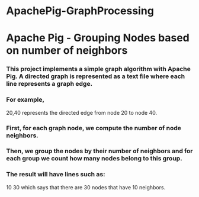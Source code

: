 # ApachePig-GraphProcessing
Apache Pig - Grouping Nodes based on number of neighbors
=================================================================================
### This project implements a simple graph algorithm with Apache Pig. A directed graph is represented as a text file where each line represents a graph edge. 

### For example,
20,40
represents the directed edge from node 20 to node 40. 

### First, for each graph node, we compute the number of node neighbors. 
### Then, we group the nodes by their number of neighbors and for each group we count how many nodes belong to this group. 

### The result will have lines such as:
10 30
which says that there are 30 nodes that have 10 neighbors.

